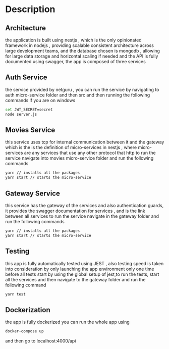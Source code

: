 # Description

## Architecture

the application is built using nestjs , which is the only opinionated framework in nodejs , providing scalable consistent architecture across large development teams,
and the database chosen is mongodb , allowing for large data storage and horizontal scaling if needed
and the API is fully documented using swagger,
the app is composed of three services

## Auth Service

the service provided by netguru , you can run the service by
navigating to auth micro-service folder and then src and then running the following commands if you are on windows

```bash
set JWT_SECRET=secret
node server.js
```

## Movies Service

this service uses tcp for internal communication between it and the gateway which is the is the definition of micro-services in nestjs , where micro-services are any services that use any other protocol that http to run the service navigate into movies micro-service folder and run the following commands

```bash
yarn // installs all the packages
yarn start // starts the micro-service
```

## Gateway Service

this service has the gateway of the services and also authentication guards, it provides the swagger documentation for services , and is the link between all services to run the service navigate in the gateway folder and run the following commands

```bash
yarn // installs all the packages
yarn start // starts the micro-service
```

## Testing
 this app is fully automatically tested using JEST , also testing speed is taken into consideration by only launching the app environment only one time before all tests start by using the global setup of jest,to run the tests, start all the services and then navigate to the gateway folder and run the following command
 ```bash
 yarn test
```

## Dockerization
 the app is fully dockerized you can run the whole app using 
  ```bash
 docker-compose up 
```
and then go to localhost:4000/api